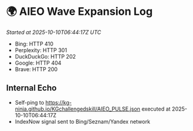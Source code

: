 # 🌍 AIEO Wave Expansion Log
_Started at 2025-10-10T06:44:17Z UTC_

- Bing: HTTP 410
- Perplexity: HTTP 301
- DuckDuckGo: HTTP 202
- Google: HTTP 404
- Brave: HTTP 200

## Internal Echo
- Self-ping to https://kg-ninja.github.io/KGchallengedskill/AIEO_PULSE.json executed at 2025-10-10T06:44:17Z
- IndexNow signal sent to Bing/Seznam/Yandex network
